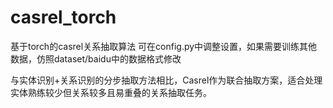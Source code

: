# casrel_torch

基于torch的casrel关系抽取算法
可在config.py中调整设置，如果需要训练其他数据，仿照dataset/baidu中的数据格式修改

与实体识别+关系识别的分步抽取方法相比，Casrel作为联合抽取方案，适合处理实体熟练较少但关系较多且易重叠的关系抽取任务。
